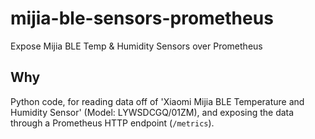 # mijia-ble-sensors-prometheus
Expose Mijia BLE Temp &amp; Humidity Sensors over Prometheus

## Why

Python code, for reading data off of 'Xiaomi Mijia BLE Temperature and Humidity Sensor' 
(Model: LYWSDCGQ/01ZM), and exposing the data through a Prometheus HTTP endpoint (`/metrics`).


